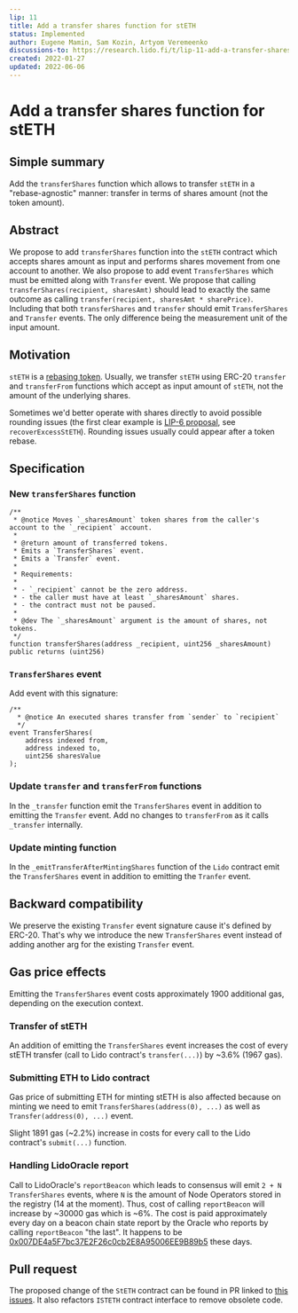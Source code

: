 ```yaml
---
lip: 11
title: Add a transfer shares function for stETH
status: Implemented
author: Eugene Mamin, Sam Kozin, Artyom Veremeenko
discussions-to: https://research.lido.fi/t/lip-11-add-a-transfer-shares-function-for-steth/1622
created: 2022-01-27
updated: 2022-06-06
---
```


# Add a transfer shares function for stETH

## Simple summary
Add the `transferShares` function which allows to transfer `stETH` in a "rebase-agnostic" manner: transfer in terms of shares amount (not the token amount).

## Abstract

We propose to add `transferShares` function into the `stETH` contract which accepts shares amount as input and performs shares movement from one account to another. We also propose to add event  `TransferShares` which must be emitted along with `Transfer` event. We propose that calling `transferShares(recipient, sharesAmt)` should lead to exactly the same outcome as calling `transfer(recipient, sharesAmt * sharePrice)`. Including that both `transferShares` and `transfer` should emit `TransferShares` and `Transfer` events. The only difference being the measurement unit of the input amount.

## Motivation

`stETH` is a [rebasing token](https://docs.lido.fi/contracts/lido#rebasing). Usually, we transfer `stETH` using ERC-20 `transfer` and `transferFrom` functions which accept as input amount of `stETH`, not the amount of the underlying shares.

Sometimes we'd better operate with shares directly to avoid possible rounding issues (the first clear example is [LIP-6 proposal](https://github.com/lidofinance/lido-improvement-proposals/blob/develop/LIPS/lip-6.md), see `recoverExcessStETH`). Rounding issues usually could appear after a token rebase.

## Specification

### New `transferShares` function

    /**
     * @notice Moves `_sharesAmount` token shares from the caller's account to the `_recipient` account.
     *
     * @return amount of transferred tokens.
     * Emits a `TransferShares` event.
     * Emits a `Transfer` event.
     *
     * Requirements:
     *
     * - `_recipient` cannot be the zero address.
     * - the caller must have at least `_sharesAmount` shares.
     * - the contract must not be paused.
     *
     * @dev The `_sharesAmount` argument is the amount of shares, not tokens.
     */
    function transferShares(address _recipient, uint256 _sharesAmount) public returns (uint256)

### `TransferShares` event
Add event with this signature:

    /**
      * @notice An executed shares transfer from `sender` to `recipient`
      */
    event TransferShares(
        address indexed from,
        address indexed to,
        uint256 sharesValue
    );

### Update `transfer` and `transferFrom` functions

In the `_transfer` function emit the `TransferShares` event in addition to emitting the `Transfer` event.
Add no changes to `transferFrom` as it calls `_transfer` internally.


### Update minting function

In the `_emitTransferAfterMintingShares` function of the `Lido` contract emit the `TransferShares` event in addition to emitting the `Tranfer` event.

## Backward compatibility

We preserve the existing `Transfer` event signature cause it's defined by ERC-20. That's why we introduce the new `TransferShares` event instead of adding another arg for the existing `Transfer` event.

## Gas price effects

Emitting the `TransferShares` event costs approximately 1900 additional gas, depending on the execution context.

### Transfer of stETH

An addition of emitting the `TransferShares` event increases the cost of every stETH transfer (call to Lido contract's `transfer(...)`) by ~3.6% (1967 gas).

### Submitting ETH to Lido contract

Gas price of submitting ETH for minting stETH is also affected because on minting we need to emit `TransferShares(address(0), ...)` as well as `Transfer(address(0), ...)` event.

Slight 1891 gas (~2.2%) increase in costs for every call to the Lido contract's `submit(...)` function.

### Handling LidoOracle report

Call to LidoOracle's `reportBeacon` which leads to consensus will emit `2 + N` `TransferShares` events, where `N` is the amount of Node Operators stored in the registry (14 at the moment). Thus, cost of calling `reportBeacon` will increase by ~30000 gas which is ~6%. The cost is paid approximately every day on a beacon chain state report by the Oracle who reports by calling `reportBeacon` "the last". It happens to be [0x007DE4a5F7bc37E2F26c0cb2E8A95006EE9B89b5](https://etherscan.io/address/0x007de4a5f7bc37e2f26c0cb2e8a95006ee9b89b5) these days.

## Pull request

The proposed change of the `StETH` contract can be found in PR linked to [this issues](https://github.com/lidofinance/lido-dao/issues/376). It also refactors `ISTETH` contract interface to remove obsolete code.
